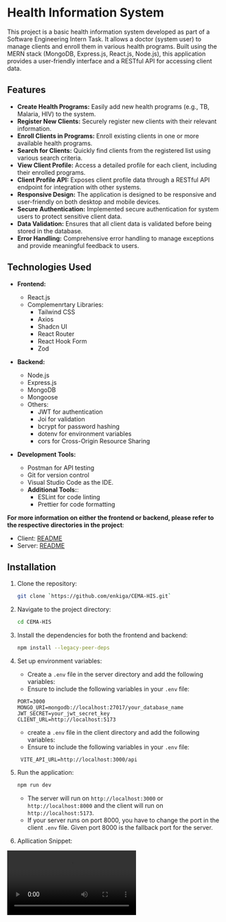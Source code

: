# Health Information System

This project is a basic health information system developed as part of a Software Engineering Intern Task. It allows a doctor (system user) to manage clients and enroll them in various health programs. Built using the MERN stack (MongoDB, Express.js, React.js, Node.js), this application provides a user-friendly interface and a RESTful API for accessing client data.

## Features

- **Create Health Programs:** Easily add new health programs (e.g., TB, Malaria, HIV) to the system.
- **Register New Clients:** Securely register new clients with their relevant information.
- **Enroll Clients in Programs:** Enroll existing clients in one or more available health programs.
- **Search for Clients:** Quickly find clients from the registered list using various search criteria.
- **View Client Profile:** Access a detailed profile for each client, including their enrolled programs.
- **Client Profile API:** Exposes client profile data through a RESTful API endpoint for integration with other systems.
- **Responsive Design:** The application is designed to be responsive and user-friendly on both desktop and mobile devices.
- **Secure Authentication:** Implemented secure authentication for system users to protect sensitive client data.
- **Data Validation:** Ensures that all client data is validated before being stored in the database.
- **Error Handling:** Comprehensive error handling to manage exceptions and provide meaningful feedback to users.

## Technologies Used

- **Frontend:**

  - React.js
  - Complemenrtary Libraries:
    - Tailwind CSS
    - Axios
    - Shadcn UI
    - React Router
    - React Hook Form
    - Zod
  
- **Backend:**

  - Node.js
  - Express.js
  - MongoDB
  - Mongoose
  - Others:
    - JWT for authentication
    - Joi for validation
    - bcrypt for password hashing
    - dotenv for environment variables
    - cors for Cross-Origin Resource Sharing

- **Development Tools:**
  - Postman for API testing
  - Git for version control
  - Visual Studio Code as the IDE.
  - **Additional Tools:**:
    - ESLint for code linting
    - Prettier for code formatting

**For more information on either the frontend or backend, please refer to the respective directories in the project**:

- Client: [README](https://github.com/enkiga/CEMA-HIS/tree/main/client)
- Server: [README](https://github.com/enkiga/CEMA-HIS/tree/main/server)

## Installation

1. Clone the repository:

   ```bash
   git clone `https://github.com/enkiga/CEMA-HIS.git`
   ```

2. Navigate to the project directory:

   ```bash
   cd CEMA-HIS
   ```

3. Install the dependencies for both the frontend and backend:

   ```bash
   npm install --legacy-peer-deps
   ```

4. Set up environment variables:

   - Create a `.env` file in the server directory and add the following variables:
   - Ensure to include the following variables in your `.env` file:

   ```env
   PORT=3000
   MONGO_URI=mongodb://localhost:27017/your_database_name
   JWT_SECRET=your_jwt_secret_key
   CLIENT_URL=http://localhost:5173
   ```

   - create a `.env` file in the client directory and add the following variables:
   - Ensure to include the following variables in your `.env` file:

   ```env
    VITE_API_URL=http://localhost:3000/api
   ```

5. Run the application:

   ```bash
   npm run dev
   ```

   - The server will run on `http://localhost:3000` or `http://localhost:8000` and the client will run on `http://localhost:5173`.
   - If your server runs on port 8000, you have to change the port in the client `.env` file. Given port 8000 is the fallback port for the server.

6. Apllication Snippet:

![Snippet](/Snippet.mp4)

